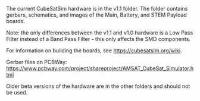 The current CubeSatSim hardware is in the v1.1 folder.  The folder contains gerbers, schematics, and images of the Main, Battery, and STEM Payload boards.

Note: the only differences between the v1.1 and v1.0 hardware is a Low Pass Filter instead of a Band Pass Filter - this only affects the SMD components.

For information on building the boards, see https://cubesatsim.org/wiki.

Gerber files on PCBWay: https://www.pcbway.com/project/shareproject/AMSAT_CubeSat_Simulator.html

Older beta versions of the hardware are in the other folders and should not be used.
